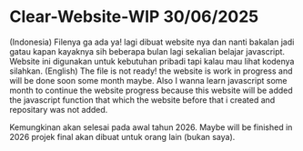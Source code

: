 # Clear-Website-WIP 30/06/2025
(Indonesia) Filenya ga ada ya! lagi dibuat website nya dan nanti bakalan jadi gatau kapan kayaknya sih beberapa bulan lagi sekalian belajar javascript. Website ini digunakan untuk kebutuhan pribadi tapi kalau mau lihat kodenya silahkan. (English) The file is not ready! the website is work in progress and will be done soon some month maybe. Also I wanna learn javascript some month to continue the website progress because this website will be added the javascript function that which the website before that i created and repositary was not added. 

Kemungkinan akan selesai pada awal tahun 2026. Maybe will be finished in 2026
projek final akan dibuat untuk orang lain (bukan saya).
